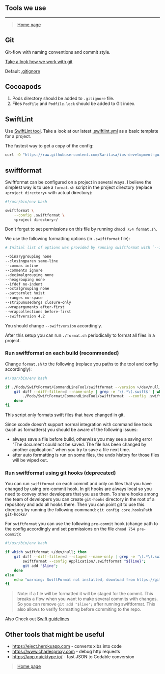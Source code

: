## Tools we use
---

> [Home page](/README.md)

## Git
Git-flow with naming conventions and commit style.

[Take a look how we work with git](Tools/work-with-git.md)

Default [.gitignore](../.gitignore)

## Cocoapods
1. Pods directory should be added to <code>.gitignore</code> file.
2. Files <code>Podfile</code> and <code>Podfile.lock</code> should be added to Git index.

## SwiftLint
Use [SwiftLint tool](https://github.com/realm/SwiftLint). Take a look at our latest [.swiftlint.yml](../Development/.swiftlint.yml) as a basic template for a project.

The fastest way to get a copy of the config:
```bash
curl -O "https://raw.githubusercontent.com/Saritasa/ios-development-guides/master/Development/.swiftlint.yml"
```

## swiftformat

Swiftformat can be configured on a project in several ways. I believe the simplest way is to use
a `format.sh` script in the project directory (replace `<project directory>` with actual
directory):

```bash
#!/usr/bin/env bash

swiftformat \
    --config .swiftformat \
    <project directory>/
```

Don't forget to set permissions on this file by running `chmod 754 format.sh`.

We use the following formatting options (in `.swiftformat` file):
```bash
# Initial list of options was provided by running swiftformat with `--inferoptions`

--binarygrouping none
--closingparen same-line
--commas inline
--comments ignore
--decimalgrouping none
--hexgrouping none
--ifdef no-indent
--octalgrouping none
--patternlet hoist
--ranges no-space
--stripunusedargs closure-only
--wraparguments after-first
--wrapcollections before-first
--swiftversion 4.2
```

You should change `--swiftversion` accordingly.

After this setup you can run `./format.sh` periodically to format all files in a project.

### Run swiftformat on each build (recommended)

Change `format.sh` to the following (replace you paths to the tool and config accordingly):

```sh
#!/usr/bin/env bash

if ./Pods/SwiftFormat/CommandLineTool/swiftformat --version >/dev/null; then
    git diff --diff-filter=d --name-only | grep -e '\(.*\).swift$' | while read line; do
        ./Pods/SwiftFormat/CommandLineTool/swiftformat  --config .swiftformat "../${line}";
    done
fi
```

This script only formats swift files that have changed in git.

Since xcode doesn't support normal integration with command line tools
(such as formatters) you should be aware of the following issues:

- always save a file before build, otherwise you may see a saving error "The document could not be
saved. The file has been changed by another application." when you try to save a file next time.
- after auto formatting is run on some files, the undo history for those files will be wiped out.

### Run swiftformat using git hooks (deprecated)

You can run `swiftformat` on each commit and only on files that you have changed by using
pre-commit hook. In git hooks are always local so you need to convey other developers that you use
them. To share hooks among the team of developers you can create `git-hooks` directory in the root
of a repository and add all hooks there. Then you can point git to use this directory by running the
following command: `git config core.hooksPath git-hooks/`

For `swiftformat` you can use the following `pre-commit` hook (change path to the config
accordingly and set permissions on the file `chmod 754 pre-commit`):

```sh
#!/usr/bin/env bash

if which swiftformat >/dev/null; then
    git diff --diff-filter=d --staged --name-only | grep -e '\(.*\).swift$' | while read line; do
        swiftformat --config Application/.swiftformat "${line}";
        git add "$line";
    done
else
    echo "warning: SwiftFormat not installed, download from https://github.com/nicklockwood/SwiftFormat"
fi
```

> Note: if a file will be formatted it will be staged for the commit. This breaks a flow when you
> want to make several commits with changes. So you can remove `git add "$line";` after running
> swiftformat. This also allows to verify formatting before commiting to the repo.

Also Check out [Swift guidelines](CodeStyle.md#swift)

## Other tools that might be useful

- https://eject.herokuapp.com - converts xibs into code
- https://www.charlesproxy.com - debug http requests
- https://app.quicktype.io/ - fast JSON to Codable conversion

> [Home page](/README.md)
